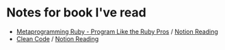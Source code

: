 # Notes for book I've read

- [Metaprogramming Ruby - Program Like the Ruby Pros](https://github.com/truongnmt/notes/blob/master/meta-programming-ruby/Ruby-Rails-2f0e6272-cf86-4559-8d99-cd3e570f7d06.md) / [Notion Reading](https://www.notion.so/stronglong/Ruby-Rails-2f0e6272cf8645598d99cd3e570f7d06)
- [Clean Code](https://github.com/truongnmt/notes/blob/master/clean-code/Clean-code-fd804139-85dc-47a3-9285-1fd8222e6ff0.md) / [Notion Reading](https://www.notion.so/stronglong/Clean-code-fd80413985dc47a392851fd8222e6ff0)
